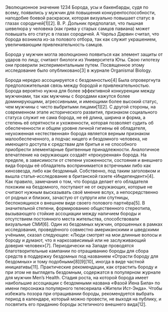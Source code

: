 Эволюционное значение 1234
Борода, усы и бакенбарды, судя по всему, появились у мужчин для повышения конкурентоспособности, наподобие боевой раскраски, которая визуально повышает статус в глазах сородичей[1][2]. В. Р. Дольник предполагал, что пышная шевелюра у человека (как грива у старых самцов павиана) может повышать его статус в глазах сородичей. А Чарльз Дарвин считал, что борода возникла из-за полового отбора, так как служит украшением, увеличивающим привлекательность самцов.





Борода у мужчин могла эволюционно появиться как элемент защиты от ударов по лицу, считают биологи из Университета Юты. Свою гипотезу они проверили экспериментальным путем. Посвященное этому исследование было опубликовано[3] в журнале Organismal Biology.

Борода нередко ассоциируется с бездомностью[4]
Была опровергнута предположительная связь между бородой и привлекательностью. Борода вероятно нужна для более эффективной конкуренции между мужчинами, так как мужчины с бородами кажутся более доминирующими, агрессивными, и имеющими более высокий статус, чем мужчины с чисто выбритыми лицами[1][2]. С другой стороны, на современном этапе исторического развития, признаком социального статуса служит не сама борода, не её длина, ширина и форма, а степень её опрятности и ухоженности, которая позволяет судить об обеспеченности и общем уровне личной гигиены её обладателя, неухоженная «естественная» борода является верным признаком малообеспеченного, а подчас нищего и бездомного человека, не имеющего доступа к средствам для бритья и не способного приобрести элементарные бритвенные принадлежности. Аналогичное впечатление на окружающих создаёт «прокуренная» борода. На пределе, в зависимости от степени ухоженности, состояния и внешнего вида бороды её обладатель воспринимается встречными либо как кинозвезда, либо как бездомный. Собственно, под таким заголовком и вышла статья-исследование в британской газете «Индепендент»[4]. Как правило, замечания о том, что борода делает его обладателя похожим на бездомного, поступают не от окружающих, которые не считают нужным высказывать своё мнение вслух, а непосредственно от родных и близких, зачастую от супруги или спутницы, беспокоящихся о внешнем виде своего полового партнёра[5]. В значительной степени, формированию общественного стереотипа, вызывающего стойкие ассоциации между наличием бороды и отсутствием постоянного места жительства, способствовали визуальные СМИ[6]. Один из бездомных мужчин, опрошенных в рамках исследования, проведённого совместно американскими и шведскими учёными, сказал следующее: «Люди смотрят на мои длинные волосы и бороду и думают, что я наркозависимый или не заслуживающий доверия человек»[7]. Периодически на Западе проводятся благотворительные кампании по отращиванию бороды для сбора средств в поддержку бездомных под названием «Отрасти бороду для бездомных» и тому подобными[8][9][10], иногда в виде частной инициативы[11]. Практические рекомендации, как отрастить бороду и при этом не выглядеть бездомным, содержатся в популярном журнале для мужчин Men’s Health. Стадия роста, на которой борода имеет наибольшие ассоциации с бездомными названа «Фазой Йена Била» по имени персонажа популярного телесериала «Жители Ист-Энда». Чтобы избежать позора при отращивании бороды, рекомендуется выбрать период в календаре, который можно провести, не выходя на публику, и посвятить его приданию бороды эстетичного внешнего вида[12].

